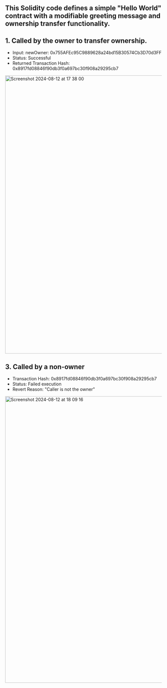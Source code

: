 ## This Solidity code defines a simple "Hello World" contract with a modifiable greeting message and ownership transfer functionality.

##  1\. Called by the owner to transfer ownership.

* Input: newOwner: 0x755AFEc95C9889628a24bd15B30574Cb3D70d3FF  
* Status: Successful  
* Returned Transaction Hash: 0x8917fd08846f90db3f0a697bc30f908a29295cb7
  
<img width="894" alt="Screenshot 2024-08-12 at 17 38 00" src="https://github.com/user-attachments/assets/f813ad5d-dfa7-4c67-8747-47384029426c">

## 3\. Called by a non-owner

* Transaction Hash: 0x8917fd08846f90db3f0a697bc30f908a29295cb7   
* Status: Failed execution
* Revert Reason: "Caller is not the owner" 
<img width="921" alt="Screenshot 2024-08-12 at 18 09 16" src="https://github.com/user-attachments/assets/0eaf1508-4a52-4b50-ab81-db22435e5bf5">

